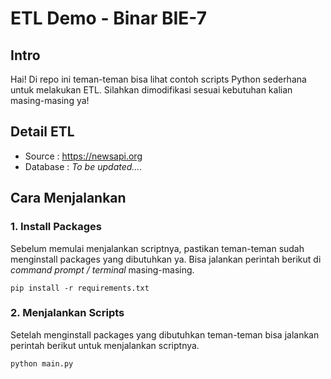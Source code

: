 # ETL Demo - Binar BIE-7

## Intro

Hai! Di repo ini teman-teman bisa lihat contoh scripts Python sederhana untuk melakukan ETL. Silahkan dimodifikasi sesuai kebutuhan kalian masing-masing ya!

## Detail ETL

-  Source :  https://newsapi.org
- Database : *To be updated....*

## Cara Menjalankan

### 1. Install Packages

Sebelum memulai menjalankan scriptnya, pastikan teman-teman sudah menginstall packages yang dibutuhkan ya. Bisa jalankan perintah berikut di *command prompt / terminal*  masing-masing.

`pip install -r requirements.txt`

### 2. Menjalankan Scripts

Setelah menginstall packages yang dibutuhkan teman-teman bisa jalankan perintah berikut untuk menjalankan scriptnya.

`python main.py`
